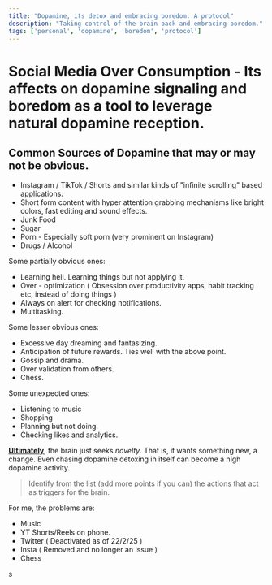 ```yaml
---
title: "Dopamine, its detox and embracing boredom: A protocol"
description: "Taking control of the brain back and embracing boredom."
tags: ['personal', 'dopamine', 'boredom', 'protocol']
---
```


# Social Media Over Consumption - Its affects on dopamine signaling and boredom as a tool to leverage natural dopamine reception.

## Common Sources of Dopamine that may or may not be obvious.

- Instagram / TikTok / Shorts and similar kinds of "infinite scrolling" based applications.
- Short form content with hyper attention grabbing mechanisms like bright colors, fast editing and sound effects.
- Junk Food
- Sugar
- Porn - Especially soft porn (very prominent on Instagram)
- Drugs / Alcohol

Some partially obvious ones:

- Learning hell. Learning things but not applying it. 
- Over - optimization ( Obsession over productivity apps, habit tracking etc, instead of doing things )
- Always on alert for checking notifications.
- Multitasking.

Some lesser obvious ones:

- Excessive day dreaming and fantasizing.
- Anticipation of future rewards. Ties well with the above point.
- Gossip and drama.
- Over validation from others.
- Chess.

Some unexpected ones:

- Listening to music
- Shopping
- Planning but not doing.
- Checking likes and analytics.

**<u>Ultimately</u>**, the brain just seeks *novelty*. That is, it wants something new, a change. Even chasing dopamine detoxing in itself can become a high dopamine activity.

> Identify from the list (add more points if you can) the actions that act as triggers for the brain.

<personal>

For me, the problems are:

- Music
- YT Shorts/Reels on phone.
- Twitter ( Deactivated as of 22/2/25 )
- Insta ( Removed and no longer an issue )
- Chess

</personal>

s